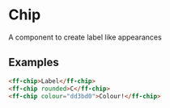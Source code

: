 # Chip

A component to create label like appearances

## Examples
```html
<ff-chip>Label</ff-chip>
<ff-chip rounded>C</ff-chip>
<ff-chip colour="dd3bd0">Colour!</ff-chip>
```
